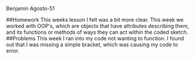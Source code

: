 Benjamin Agosto-51

##Homework
This weeks lesson I felt was a bit more clear. This week we worked with OOP's, which are objects that have attributes describing them, and its functions or methods of ways they can act within the coded sketch.
##Problems
This week I ran into my code not wanting to function. I found out that I was missing a simple bracket, which was causing my code to error.
